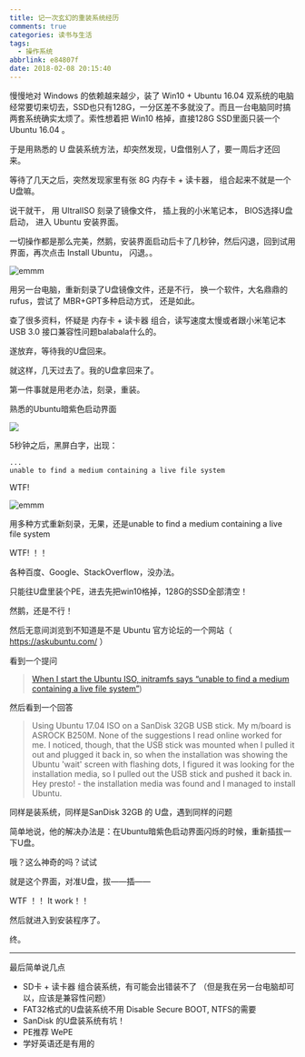 ```yaml
---
title: 记一次玄幻的重装系统经历
comments: true
categories: 读书与生活
tags:
  - 操作系统
abbrlink: e84807f
date: 2018-02-08 20:15:40
---
```


慢慢地对 Windows 的依赖越来越少，装了 Win10 + Ubuntu 16.04 双系统的电脑经常要切来切去，SSD也只有128G，一分区差不多就没了。而且一台电脑同时搞两套系统确实太烦了。索性想着把 Win10 格掉，直接128G SSD里面只装一个 Ubuntu 16.04 。

于是用熟悉的 U 盘装系统方法，却突然发现，U盘借别人了，要一周后才还回来。

等待了几天之后，突然发现家里有张 8G 内存卡 + 读卡器， 组合起来不就是一个U盘嘛。

说干就干， 用 UltralISO 刻录了镜像文件， 插上我的小米笔记本， BIOS选择U盘启动， 进入 Ubuntu 安装界面。

一切操作都是那么完美，然鹅，安装界面启动后卡了几秒钟，然后闪退，回到试用界面，再次点击 Install Ubuntu， 闪退。。

![emmm](../../../../images/emmm.jpg)

用另一台电脑，重新刻录了U盘镜像文件，还是不行， 换一个软件，大名鼎鼎的rufus，尝试了 MBR+GPT多种启动方式， 还是如此。

<!-- more -->

查了很多资料，怀疑是 内存卡 + 读卡器 组合，读写速度太慢或者跟小米笔记本 USB 3.0 接口兼容性问题balabala什么的。

遂放弃，等待我的U盘回来。

就这样，几天过去了。我的U盘拿回来了。

第一件事就是用老办法，刻录，重装。

熟悉的Ubuntu暗紫色启动界面

![](https://ss0.bdstatic.com/70cFvHSh_Q1YnxGkpoWK1HF6hhy/it/u=2511595114,1015751858&fm=27&gp=0.jpg)

5秒钟之后，黑屏白字，出现：

```
...
unable to find a medium containing a live file system
```

WTF!

![emmm](../../../../images/emmm.jpg)

用多种方式重新刻录，无果，还是unable to find a medium containing a live file system

WTF! ！！

各种百度、Google、StackOverflow，没办法。

只能往U盘里装个PE，进去先把win10格掉，128G的SSD全部清空！

然鹅，还是不行！

然后无意间浏览到不知道是不是 Ubuntu 官方论坛的一个网站（ https://askubuntu.com/ ）

看到一个提问

> [When I start the Ubuntu ISO, initramfs says “unable to find a medium containing a live file system”](https://askubuntu.com/questions/451662/when-i-start-the-ubuntu-iso-initramfs-says-unable-to-find-a-medium-containing/946334#946334?newreg=6c06f201d1764841bbeb7d7f4195273a))

然后看到一个回答

> Using Ubuntu 17.04 ISO on a SanDisk 32GB USB stick. My m/board is ASROCK B250M. None of the suggestions I read online worked for me. I noticed, though, that the USB stick was mounted when I pulled it out and plugged it back in, so when the installation was showing the Ubuntu 'wait' screen with flashing dots, I figured it was looking for the installation media, so I pulled out the USB stick and pushed it back in. Hey presto! - the installation media was found and I managed to install Ubuntu.

同样是装系统，同样是SanDisk 32GB 的 U盘，遇到同样的问题

简单地说，他的解决办法是：在Ubuntu暗紫色启动界面闪烁的时候，重新插拔一下U盘。

哦？这么神奇的吗？试试


就是这个界面，对准U盘，拔——插——

WTF ！！ It work！！

然后就进入到安装程序了。

终。

---

最后简单说几点

* SD卡 + 读卡器 组合装系统，有可能会出错装不了 （但是我在另一台电脑却可以，应该是兼容性问题）
* FAT32格式的U盘装系统不用 Disable Secure BOOT, NTFS的需要
* SanDisk 的U盘装系统有坑！
* PE推荐 WePE
* 学好英语还是有用的
